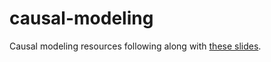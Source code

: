 # causal-modeling

Causal modeling resources following along with [these slides](https://causalinference.gitlab.io/kdd-tutorial/).
